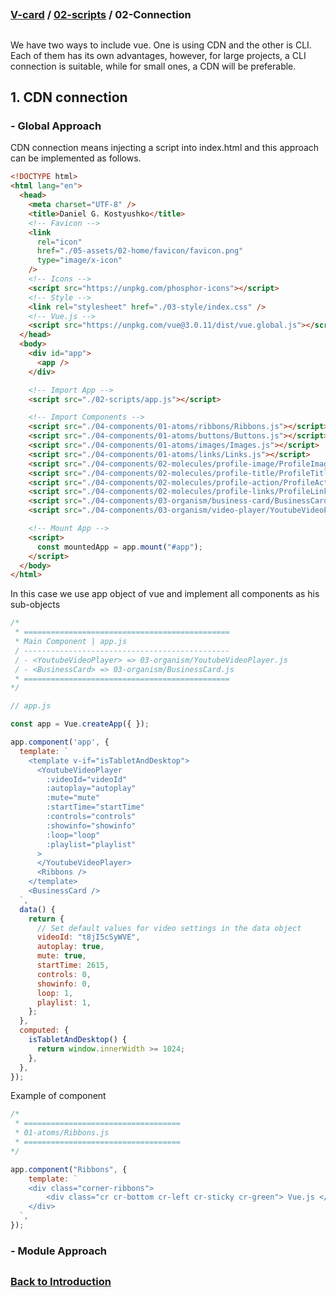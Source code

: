 ## 
### [V-card](../README.md) / [02-scripts](./00-Introduction.md) / 02-Connection
## 

We have two ways to include vue. One is using CDN and the other is CLI. Each of them has its own advantages, however, for large projects, a CLI connection is suitable, while for small ones, a CDN will be preferable.

##  1. CDN connection


### - Global Approach

CDN connection means injecting a script into index.html and this approach can be implemented as follows. 

```html
<!DOCTYPE html>
<html lang="en">
  <head>
    <meta charset="UTF-8" />
    <title>Daniel G. Kostyushko</title>
    <!-- Favicon -->
    <link
      rel="icon"
      href="./05-assets/02-home/favicon/favicon.png"
      type="image/x-icon"
    />
    <!-- Icons -->
    <script src="https://unpkg.com/phosphor-icons"></script>
    <!-- Style -->
    <link rel="stylesheet" href="./03-style/index.css" />
    <!-- Vue.js -->
    <script src="https://unpkg.com/vue@3.0.11/dist/vue.global.js"></script>
  </head>
  <body>
    <div id="app">
      <app />
    </div>

    <!-- Import App -->
    <script src="./02-scripts/app.js"></script>

    <!-- Import Components -->
    <script src="./04-components/01-atoms/ribbons/Ribbons.js"></script>
    <script src="./04-components/01-atoms/buttons/Buttons.js"></script>
    <script src="./04-components/01-atoms/images/Images.js"></script>
    <script src="./04-components/01-atoms/links/Links.js"></script>
    <script src="./04-components/02-molecules/profile-image/ProfileImage.js"></script>
    <script src="./04-components/02-molecules/profile-title/ProfileTitle.js"></script>
    <script src="./04-components/02-molecules/profile-action/ProfileActions.js"></script>
    <script src="./04-components/02-molecules/profile-links/ProfileLinks.js"></script>
    <script src="./04-components/03-organism/business-card/BusinessCard.js"></script>
    <script src="./04-components/03-organism/video-player/YoutubeVideoPlayer.js"></script>

    <!-- Mount App -->
    <script>
      const mountedApp = app.mount("#app");
    </script>
  </body>
</html>
```  

In this case we use app object of vue and implement all components as his sub-objects

```js
/* 
 * ============================================== 
 * Main Component | app.js
 / ----------------------------------------------
 / - <YoutubeVideoPlayer> => 03-organism/YoutubeVideoPlayer.js
 / - <BusinessCard> => 03-organism/BusinessCard.js
 * ==============================================
*/

// app.js

const app = Vue.createApp({ });

app.component('app', {
  template: `
    <template v-if="isTabletAndDesktop">
      <YoutubeVideoPlayer
        :videoId="videoId"
        :autoplay="autoplay"
        :mute="mute"
        :startTime="startTime"
        :controls="controls"
        :showinfo="showinfo"
        :loop="loop"
        :playlist="playlist"
      >
      </YoutubeVideoPlayer>
      <Ribbons />
    </template>
    <BusinessCard />
  `,
  data() {
    return {
      // Set default values for video settings in the data object
      videoId: "t8jI5cSyWVE",
      autoplay: true,
      mute: true,
      startTime: 2615,
      controls: 0,
      showinfo: 0,
      loop: 1,
      playlist: 1,
    };
  },
  computed: {
    isTabletAndDesktop() {
      return window.innerWidth >= 1024;
    },
  },
});
```  

Example of component

```js
/* 
 * =================================== 
 * 01-atoms/Ribbons.js
 * =================================== 
*/

app.component("Ribbons", {
    template: `
    <div class="corner-ribbons">
        <div class="cr cr-bottom cr-left cr-sticky cr-green"> Vue.js </div>
    </div>
  `,
});
```

### - Module Approach


## 
### [Back to Introduction](./00-Introduction.md)
## 